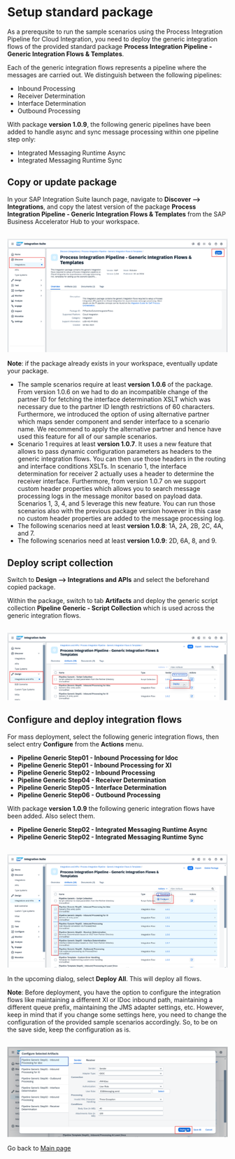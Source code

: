 # Setup standard package

As a prerequsite to run the sample scenarios using the Process Integration Pipeline for Cloud Integration, you need to deploy the generic integration flows of the provided standard package **Process Integration Pipeline - Generic Integration Flows & Templates**.

Each of the generic integration flows represents a pipeline where the messages are carried out. We distinguish between the following pipelines:
- Inbound Processing
- Receiver Determination
- Interface Determination
- Outbound Processing

With package **version 1.0.9**, the following generic pipelines have been added to handle async and sync message processing within one pipeline step only:
- Integrated Messaging Runtime Async
- Integrated Messaging Runtime Sync

## Copy or update package

In your SAP Integration Suite launch page, navigate to **Discover --> Integrations**, and copy the latest version of the package **Process Integration Pipeline - Generic Integration Flows & Templates** from the SAP Business Accelerator Hub to your workspace.

<br>![](/images/02_01_StandardPackage.png)

**Note**: if the package already exists in your workspace, eventually update your package.
- The sample scenarios require at least **version 1.0.6** of the package.
From version 1.0.6 on we had to do an incompatible change of the partner ID for fetching the interface determination XSLT which was necessary due to the partner ID length restrictions of 60 characters.
Furthermore, we introduced the option of using alternative partner which maps sender component and sender interface to a scenario name. We recommend to apply the alternative partner and hence have used this feature for all of our sample scenarios.
- Scenario 1 requires at least **version 1.0.7**. It uses a new feature that allows to pass dynamic configuration parameters as headers to the generic integration flows. You can then use those headers in the routing and interface conditions XSLTs. In scenario 1, the interface determination for receiver 2 actually uses a header to determine the receiver interface. Furthermore, from version 1.0.7 on we support custom header properties which allows you to search message processing logs in the message monitor based on payload data. Scenarios 1, 3, 4, and 5 leverage this new feature. You can run those scenarios also with the previous package version however in this case no custom header properties are added to the message processing log.
- The following scenarios need at least **version 1.0.8**: 1A, 2A, 2B, 2C, 4A, and 7.
- The following scenarios need at least **version 1.0.9**: 2D, 6A, 8, and 9.

## Deploy script collection

Switch to **Design --> Integrations and APIs** and select the beforehand copied package.

Within the package, switch to tab **Artifacts** and deploy the generic script collection **Pipeline Generic - Script Collection** which is used across the generic integration flows.

<br>![](/images/02_02_DeployScript.png)

## Configure and deploy integration flows

For mass deployment, select the following generic integration flows, then select entry **Configure** from the **Actions** menu.

- **Pipeline Generic Step01 - Inbound Processing for Idoc**
- **Pipeline Generic Step01 - Inbound Processing for XI**
- **Pipeline Generic Step02 - Inbound Processing**
- **Pipeline Generic Step04 - Receiver Determination**
- **Pipeline Generic Step05 - Interface Determination**
- **Pipeline Generic Step06 - Outbound Processing**

With package **version 1.0.9** the following generic integration flows have been added. Also select them.

- **Pipeline Generic Step02 - Integrated Messaging Runtime Async**
- **Pipeline Generic Step02 - Integrated Messaging Runtime Sync**

<br>![](/images/02_03_Configure.png)

In the upcoming dialog, select **Deploy All**. This will deploy all flows.

**Note**: Before deployment, you have the option to configure the integration flows like maintaining a different XI or IDoc inbound path, maintaining a different queue prefix, maintaining the JMS adapter settings, etc. However, keep in mind that if you change some settings here, you need to change the configuration of the provided sample scenarios accordingly. So, to be on the save side, keep the configuration as is.

<br>![](/images/02_04_DeployAll.png)

Go back to [Main page](../../README.md)
